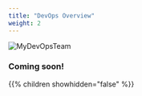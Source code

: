 ```yaml
---
title: "DevOps Overview"
weight: 2
---
```


![MyDevOpsTeam](/images/MyDevOpsTeam-Logo.png?width=20pc)

### Coming soon!

{{% children showhidden="false" %}}